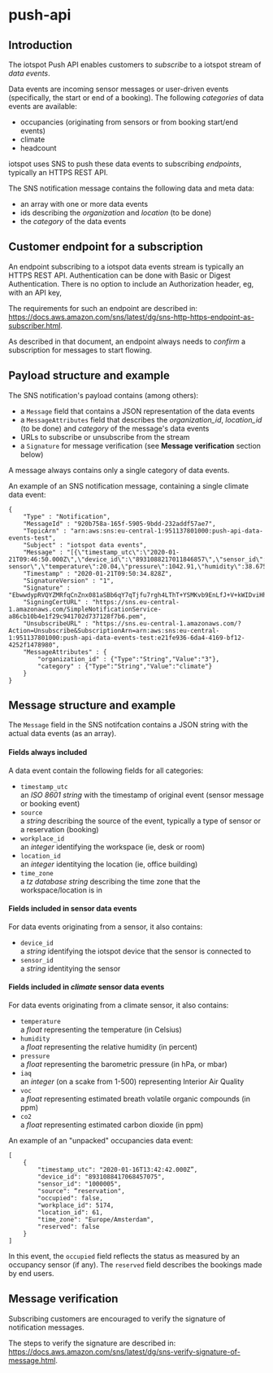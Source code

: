 # push-api

## Introduction

The iotspot Push API enables customers to _subscribe_ to a iotspot stream of _data events_.

Data events are incoming sensor messages or user-driven events (specifically, the start or end of a booking). The following _categories_ of data events are available:
* occupancies (originating from sensors or from booking start/end events)
* climate
* headcount

iotspot uses SNS to push these data events to subscribing _endpoints_, typically an HTTPS REST API.

The SNS notification message contains the following data and meta data:
* an array with one or more data events
* ids describing the _organization_ and _location_ (to be done)
* the _category_ of the data events


## Customer endpoint for a subscription

An endpoint subscribing to a iotspot data events stream is typically an HTTPS REST API.  Authentication can be done with Basic or Digest Authentication. There is no option to include an Authorization header, eg, with an API key,

The requirements for such an endpoint are described in:
https://docs.aws.amazon.com/sns/latest/dg/sns-http-https-endpoint-as-subscriber.html.

As described in that document, an endpoint always needs to _confirm_ a subscription for messages to start flowing.


## Payload structure and example

The SNS notification's payload contains (among others):
* a `Message` field that contains a JSON representation of the data events
* a `MessageAttributes` field that describes the _organization\_id_, _location\_id_ (to be done) and _category_ of the message's data events
* URLs to subscribe or unsubscribe from the stream
* a `Signature` for message verification (see **Message verification** section below)

A message always contains only a single category of data events.

An example of an SNS notification message, containing a single climate data event:
```
{
    "Type" : "Notification",
    "MessageId" : "920b758a-165f-5905-9bdd-232addf57ae7",
    "TopicArn" : "arn:aws:sns:eu-central-1:951137801000:push-api-data-events-test",
    "Subject" : "iotspot data events",
    "Message" : "[{\"timestamp_utc\":\"2020-01-21T09:46:50.000Z\",\"device_id\":\"8931088217011846857\",\"sensor_id\":\"4191\",\"source\":\"climate sensor\",\"temperature\":20.04,\"pressure\":1042.91,\"humidity\":38.675,\"gas_voc\":15441,\"iaq\":\"159\",\"iaq_accuracy\":3,\"voc\":\"2.437\",\"co2\":\"1297.760\",\"workplace_id\":4738,\"location_id\":3,\"time_zone\":\"Europe/Amsterdam\"}]",
    "Timestamp" : "2020-01-21T09:50:34.828Z",
    "SignatureVersion" : "1",
    "Signature" : "EbwwdypRVQYZMRfqCnZnx081aSBb6qY7qTjfu7rgh4LThT+YSMKvb9EnLfJ+V+kWIDviHhtHAzd76QNYiF5OgwgZu6A0qH8MJytDnLlYjie4w4Jw7DqGxPzEP2LjUMVjP0Ya4nliPW/bkbOrWZNURuPMf5myfhboUxDeCgNQEr+10LV6bUbzbt00Y9A12Sga+88j336fyJwJf7aQ1hdreTAi4NBKymaokVUXt+1cBZYPJG1c6UmOo4XnewPGG1ZbxlaXIos8qLWe2r2/0Ct7CWlKBhLyOI6CdKjrjND0hmMszOsAwvCo7RhNnRIbL/zGsCorFNxdpDDTE6KjZcuH6Q==",
    "SigningCertURL" : "https://sns.eu-central-1.amazonaws.com/SimpleNotificationService-a86cb10b4e1f29c941702d737128f7b6.pem",
    "UnsubscribeURL" : "https://sns.eu-central-1.amazonaws.com/?Action=Unsubscribe&SubscriptionArn=arn:aws:sns:eu-central-1:951137801000:push-api-data-events-test:e21fe936-6da4-4169-bf12-4252f1478980",
    "MessageAttributes" : {
        "organization_id" : {"Type":"String","Value":"3"},
        "category" : {"Type":"String","Value":"climate"}
    }
}
```


## Message structure and example

The `Message` field in the SNS notifcation contains a JSON string with the actual data events (as an array).

#### Fields always included

A data event contain the following fields for all categories:
* `timestamp_utc`  
   an _ISO 8601 string_ with the timestamp of original event (sensor message or booking event)
* `source`  
   a _string_ describing the source of the event, typically a type of sensor or a reservation (booking)
* `workplace_id`  
   an _integer_ identifying the workspace (ie, desk or room)
* `location_id`  
   an _integer_ identitying the location (ie, office building)
* `time_zone`  
   a _tz database string_ describing the time zone that the workspace/location is in

#### Fields included in sensor data events 

For data events originating from a sensor, it also contains:
* `device_id`\
a _string_ identifying the iotspot device that the sensor is connected to
* `sensor_id`\
a _string_ identitying the sensor

#### Fields included in _climate_ sensor data events 

For data events originating from a climate sensor, it also contains:
* `temperature`\
a _float_ representing the temperature (in Celsius)
* `humidity`\
a _float_ representing the relative humidity (in percent)
* `pressure`\
a _float_ representing the barometric pressure (in hPa, or mbar)
* `iaq`\
an _integer_ (on a scake from 1-500) representing Interior Air Quality
* `voc`\
a _float_ representing estimated breath volatile organic compounds (in ppm)
* `co2`\
a _float_ representing estimated carbon dioxide (in ppm)

An example of an "unpacked" occupancies data event:
```
[
    {    
        "timestamp_utc": "2020-01-16T13:42:42.000Z”,
        "device_id": "8931088417068457075",
        "sensor_id": "1000005",
        "source": “reservation",
        "occupied": false,
        "workplace_id": 5174,
        "location_id": 61,
        "time_zone": "Europe/Amsterdam",
        "reserved": false
    }
]
```

In this event, the `occupied` field reflects the status as measured by an occupancy sensor (if any). The `reserved` field describes the bookings made by end users.


## Message verification

Subscribing customers are encouraged to verify the signature of notification messages.

The steps to verify the signature are described in: https://docs.aws.amazon.com/sns/latest/dg/sns-verify-signature-of-message.html.
